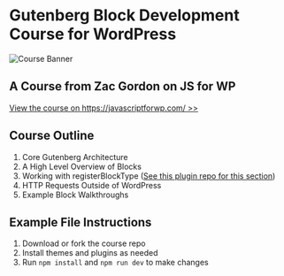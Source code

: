 # Gutenberg Block Development Course for WordPress

![Course Banner](https://dzwonsemrish7.cloudfront.net/items/1J3M310N0S1x170k1d0D/Cover%20GB.png)

## A Course from Zac Gordon on JS for WP

[View the course on https://javascriptforwp.com/ >>](https://javascriptforwp.com/product/gutenberg-block-development-course/)

## Course Outline

1. Core Gutenberg Architecture
2. A High Level Overview of Blocks
3. Working with registerBlockType ([See this plugin repo for this section](https://github.com/zgordon/how-to-gutenberg-plugin))
4. HTTP Requests Outside of WordPress
5. Example Block Walkthroughs

## Example File Instructions

1. Download or fork the course repo
2. Install themes and plugins as needed
3. Run `npm install` and `npm run dev` to make changes
